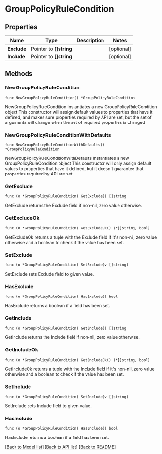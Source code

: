 # GroupPolicyRuleCondition

## Properties

Name | Type | Description | Notes
------------ | ------------- | ------------- | -------------
**Exclude** | Pointer to **[]string** |  | [optional] 
**Include** | Pointer to **[]string** |  | [optional] 

## Methods

### NewGroupPolicyRuleCondition

`func NewGroupPolicyRuleCondition() *GroupPolicyRuleCondition`

NewGroupPolicyRuleCondition instantiates a new GroupPolicyRuleCondition object
This constructor will assign default values to properties that have it defined,
and makes sure properties required by API are set, but the set of arguments
will change when the set of required properties is changed

### NewGroupPolicyRuleConditionWithDefaults

`func NewGroupPolicyRuleConditionWithDefaults() *GroupPolicyRuleCondition`

NewGroupPolicyRuleConditionWithDefaults instantiates a new GroupPolicyRuleCondition object
This constructor will only assign default values to properties that have it defined,
but it doesn't guarantee that properties required by API are set

### GetExclude

`func (o *GroupPolicyRuleCondition) GetExclude() []string`

GetExclude returns the Exclude field if non-nil, zero value otherwise.

### GetExcludeOk

`func (o *GroupPolicyRuleCondition) GetExcludeOk() (*[]string, bool)`

GetExcludeOk returns a tuple with the Exclude field if it's non-nil, zero value otherwise
and a boolean to check if the value has been set.

### SetExclude

`func (o *GroupPolicyRuleCondition) SetExclude(v []string)`

SetExclude sets Exclude field to given value.

### HasExclude

`func (o *GroupPolicyRuleCondition) HasExclude() bool`

HasExclude returns a boolean if a field has been set.

### GetInclude

`func (o *GroupPolicyRuleCondition) GetInclude() []string`

GetInclude returns the Include field if non-nil, zero value otherwise.

### GetIncludeOk

`func (o *GroupPolicyRuleCondition) GetIncludeOk() (*[]string, bool)`

GetIncludeOk returns a tuple with the Include field if it's non-nil, zero value otherwise
and a boolean to check if the value has been set.

### SetInclude

`func (o *GroupPolicyRuleCondition) SetInclude(v []string)`

SetInclude sets Include field to given value.

### HasInclude

`func (o *GroupPolicyRuleCondition) HasInclude() bool`

HasInclude returns a boolean if a field has been set.


[[Back to Model list]](../README.md#documentation-for-models) [[Back to API list]](../README.md#documentation-for-api-endpoints) [[Back to README]](../README.md)


